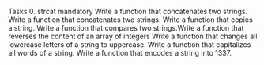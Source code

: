 Tasks
0. strcat
mandatory
Write a function that concatenates two strings.
Write a function that concatenates two strings.
Write a function that copies a string.
Write a function that compares two strings.Write a function that reverses the content of an array of integers
Write a function that changes all lowercase letters of a string to uppercase.
Write a function that capitalizes all words of a string.
Write a function that encodes a string into 1337.

